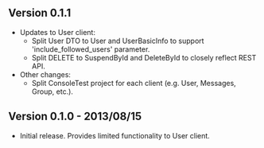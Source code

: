## Version 0.1.1
 * Updates to User client:
   * Split User DTO to User and UserBasicInfo to support 'include_followed_users' parameter.
   * Split DELETE to SuspendById and DeleteById to closely reflect REST API.
 * Other changes:
   * Split ConsoleTest project for each client (e.g. User, Messages, Group, etc.).

## Version 0.1.0 - 2013/08/15
  * Initial release. Provides limited functionality to User client.
